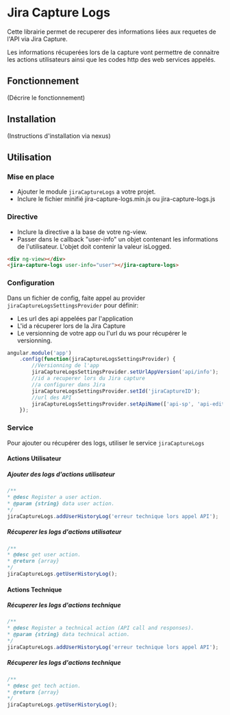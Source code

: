 # Jira Capture Logs

Cette librairie permet de recuperer des informations liées aux requetes de l'API via Jira Capture.

Les informations récuperées lors de la capture vont permettre de connaitre les actions utilisateurs ainsi que les codes http des web services appelés.

## Fonctionnement

(Décrire le fonctionnement)

## Installation

(Instructions d'installation via nexus)

## Utilisation

### Mise en place
* Ajouter le module `jiraCaptureLogs` a votre projet.
* Inclure le fichier minifié jira-capture-logs.min.js ou jira-capture-logs.js

### Directive
* Inclure la directive <jira-capture-logs></jira-capture-logs> a la base de votre ng-view.
* Passer dans le callback "user-info" un objet contenant les informations de l'utilisateur. L'objet doit contenir la valeur isLogged.

```html
<div ng-view></div>
<jira-capture-logs user-info="user"></jira-capture-logs>
```

### Configuration
Dans un fichier de config, faite appel au provider `jiraCaptureLogsSettingsProvider` pour définir: 
* Les url des api appelées par l'application
* L'id a récuperer lors de la Jira Capture
* Le versionning de votre app ou l'url du ws pour récupérer le versionning.

```javascript
angular.module('app')
    .config(function(jiraCaptureLogsSettingsProvider) {
    	//Versionning de l'app
        jiraCaptureLogsSettingsProvider.setUrlAppVersion('api/info');
        //id a recuperer lors du Jira capture
        //a configurer dans Jira
        jiraCaptureLogsSettingsProvider.setId('jiraCaptureID');
        //url des API
        jiraCaptureLogsSettingsProvider.setApiName(['api-sp', 'api-edit']);
    });
```

### Service
Pour ajouter ou récupérer des logs, utiliser le service `jiraCaptureLogs`

#### Actions Utilisateur
##### Ajouter des logs d'actions utilisateur
```javascript
/**
* @desc Register a user action.
* @param {string} data user action.
*/
jiraCaptureLogs.addUserHistoryLog('erreur technique lors appel API');
```

##### Récuperer les logs d'actions utilisateur
```javascript
/**
* @desc get user action.
* @return {array}
*/
jiraCaptureLogs.getUserHistoryLog();
```


#### Actions Technique
##### Récuperer les logs d'actions technique
```javascript
/**
* @desc Register a technical action (API call and responses).
* @param {string} data technical action.
*/
jiraCaptureLogs.addUserHistoryLog('erreur technique lors appel API');
```

##### Récuperer les logs d'actions technique
```javascript
/**
* @desc get tech action.
* @return {array}
*/
jiraCaptureLogs.getUserHistoryLog();
```
